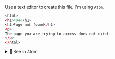 Use a text editor to create this file. I'm using `Atom`.

```r
<html>
<h1>404</h1>
<h2>Page not found</h2>
<p>
The page you are trying to access does not exist.
</p>
</html>
```

<details>
<summary>🔴 See in Atom</summary>
<p> 
  
[![mohanish-kochade-aws-3.png](https://i.postimg.cc/9QBdNxL4/mohanish-kochade-aws-3.png)](https://postimg.cc/fVJSVvnZ)

</p>
</details>